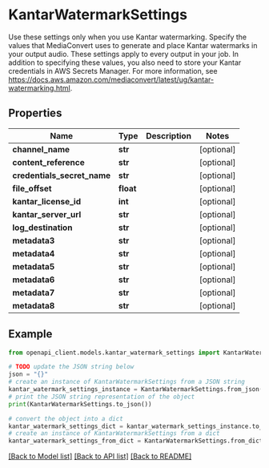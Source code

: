 # KantarWatermarkSettings

Use these settings only when you use Kantar watermarking. Specify the values that MediaConvert uses to generate and place Kantar watermarks in your output audio. These settings apply to every output in your job. In addition to specifying these values, you also need to store your Kantar credentials in AWS Secrets Manager. For more information, see https://docs.aws.amazon.com/mediaconvert/latest/ug/kantar-watermarking.html.

## Properties

Name | Type | Description | Notes
------------ | ------------- | ------------- | -------------
**channel_name** | **str** |  | [optional] 
**content_reference** | **str** |  | [optional] 
**credentials_secret_name** | **str** |  | [optional] 
**file_offset** | **float** |  | [optional] 
**kantar_license_id** | **int** |  | [optional] 
**kantar_server_url** | **str** |  | [optional] 
**log_destination** | **str** |  | [optional] 
**metadata3** | **str** |  | [optional] 
**metadata4** | **str** |  | [optional] 
**metadata5** | **str** |  | [optional] 
**metadata6** | **str** |  | [optional] 
**metadata7** | **str** |  | [optional] 
**metadata8** | **str** |  | [optional] 

## Example

```python
from openapi_client.models.kantar_watermark_settings import KantarWatermarkSettings

# TODO update the JSON string below
json = "{}"
# create an instance of KantarWatermarkSettings from a JSON string
kantar_watermark_settings_instance = KantarWatermarkSettings.from_json(json)
# print the JSON string representation of the object
print(KantarWatermarkSettings.to_json())

# convert the object into a dict
kantar_watermark_settings_dict = kantar_watermark_settings_instance.to_dict()
# create an instance of KantarWatermarkSettings from a dict
kantar_watermark_settings_from_dict = KantarWatermarkSettings.from_dict(kantar_watermark_settings_dict)
```
[[Back to Model list]](../README.md#documentation-for-models) [[Back to API list]](../README.md#documentation-for-api-endpoints) [[Back to README]](../README.md)


